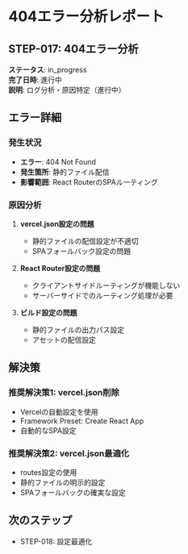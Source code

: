 # 404エラー分析レポート

## STEP-017: 404エラー分析
**ステータス**: in_progress  
**完了日時**: 進行中  
**説明**: ログ分析・原因特定（進行中）

## エラー詳細

### 発生状況
- **エラー**: 404 Not Found
- **発生箇所**: 静的ファイル配信
- **影響範囲**: React RouterのSPAルーティング

### 原因分析
1. **vercel.json設定の問題**
   - 静的ファイルの配信設定が不適切
   - SPAフォールバック設定の問題

2. **React Router設定の問題**
   - クライアントサイドルーティングが機能しない
   - サーバーサイドでのルーティング処理が必要

3. **ビルド設定の問題**
   - 静的ファイルの出力パス設定
   - アセットの配信設定

## 解決策

### 推奨解決策1: vercel.json削除
- Vercelの自動設定を使用
- Framework Preset: Create React App
- 自動的なSPA設定

### 推奨解決策2: vercel.json最適化
- routes設定の使用
- 静的ファイルの明示的設定
- SPAフォールバックの確実な設定

## 次のステップ
- STEP-018: 設定最適化
